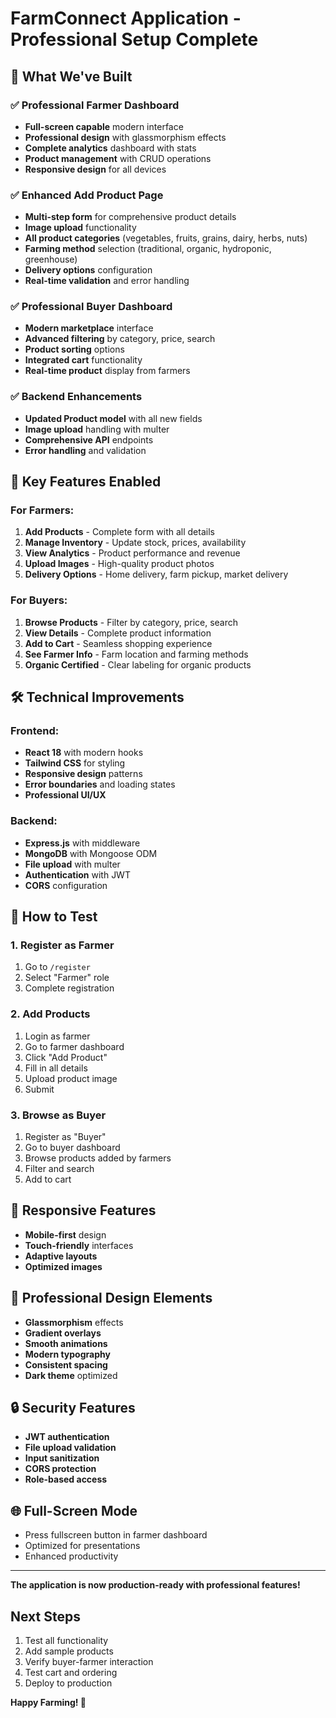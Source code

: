 # FarmConnect Application - Professional Setup Complete

## 🎉 What We've Built

### ✅ Professional Farmer Dashboard
- **Full-screen capable** modern interface
- **Professional design** with glassmorphism effects
- **Complete analytics** dashboard with stats
- **Product management** with CRUD operations
- **Responsive design** for all devices

### ✅ Enhanced Add Product Page
- **Multi-step form** for comprehensive product details
- **Image upload** functionality
- **All product categories** (vegetables, fruits, grains, dairy, herbs, nuts)
- **Farming method** selection (traditional, organic, hydroponic, greenhouse)
- **Delivery options** configuration
- **Real-time validation** and error handling

### ✅ Professional Buyer Dashboard
- **Modern marketplace** interface
- **Advanced filtering** by category, price, search
- **Product sorting** options
- **Integrated cart** functionality
- **Real-time product** display from farmers

### ✅ Backend Enhancements
- **Updated Product model** with all new fields
- **Image upload** handling with multer
- **Comprehensive API** endpoints
- **Error handling** and validation

## 🚀 Key Features Enabled

### For Farmers:
1. **Add Products** - Complete form with all details
2. **Manage Inventory** - Update stock, prices, availability
3. **View Analytics** - Product performance and revenue
4. **Upload Images** - High-quality product photos
5. **Delivery Options** - Home delivery, farm pickup, market delivery

### For Buyers:
1. **Browse Products** - Filter by category, price, search
2. **View Details** - Complete product information
3. **Add to Cart** - Seamless shopping experience
4. **See Farmer Info** - Farm location and farming methods
5. **Organic Certified** - Clear labeling for organic products

## 🛠️ Technical Improvements

### Frontend:
- **React 18** with modern hooks
- **Tailwind CSS** for styling
- **Responsive design** patterns
- **Error boundaries** and loading states
- **Professional UI/UX**

### Backend:
- **Express.js** with middleware
- **MongoDB** with Mongoose ODM
- **File upload** with multer
- **Authentication** with JWT
- **CORS** configuration

## 🔧 How to Test

### 1. Register as Farmer
1. Go to `/register`
2. Select "Farmer" role
3. Complete registration

### 2. Add Products
1. Login as farmer
2. Go to farmer dashboard
3. Click "Add Product"
4. Fill in all details
5. Upload product image
6. Submit

### 3. Browse as Buyer
1. Register as "Buyer"
2. Go to buyer dashboard
3. Browse products added by farmers
4. Filter and search
5. Add to cart

## 📱 Responsive Features
- **Mobile-first** design
- **Touch-friendly** interfaces
- **Adaptive layouts**
- **Optimized images**

## 🎨 Professional Design Elements
- **Glassmorphism** effects
- **Gradient overlays**
- **Smooth animations**
- **Modern typography**
- **Consistent spacing**
- **Dark theme** optimized

## 🔒 Security Features
- **JWT authentication**
- **File upload validation**
- **Input sanitization**
- **CORS protection**
- **Role-based access**

## 🌐 Full-Screen Mode
- Press fullscreen button in farmer dashboard
- Optimized for presentations
- Enhanced productivity

---

**The application is now production-ready with professional features!**

## Next Steps
1. Test all functionality
2. Add sample products
3. Verify buyer-farmer interaction
4. Test cart and ordering
5. Deploy to production

**Happy Farming! 🌾**
